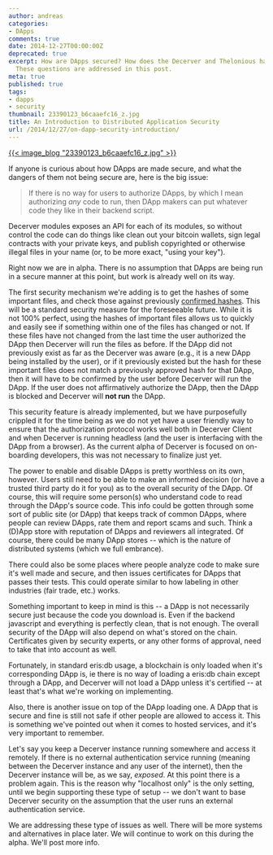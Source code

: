 ```yaml
---
author: andreas
categories:
- DApps
comments: true
date: 2014-12-27T00:00:00Z
deprecated: true
excerpt: How are DApps secured? How does the Decerver and Thelonious handle DApp security?
  These questions are addressed in this post.
meta: true
published: true
tags:
- dapps
- security
thumbnail: 23390123_b6caaefc16_z.jpg
title: An Introduction to Distributed Application Security
url: /2014/12/27/on-dapp-security-introduction/
---
```




[{{< image_blog "23390123_b6caaefc16_z.jpg" >}}](https://www.flickr.com/photos/kk/23390123/in/photolist-4uJ6aT-ag4zkN-asBLGG-d848qw-6JDfD8-34T4Z-eCaWn2-98sYER-7Hx7ig-ejcw3L-dYj3cw-8vR8W5-ehPXNM-29GeC-7oEdaD-dAFKPa-2vj3k2-dCz8na-6UKyJq-hjsKL-cJLzGh-drbr3g-5ru4oK-dU3PK3-8qi3MQ-bikriH-edjQhq-d7exeW-62J5N-brKi7f-4uwyQL-ccX3-imHm5z-92Cgam-dA29Tj-87az7W-98P4W5-n7qDvJ-evqszn-ayZi8V-73xSvY-cdBJCm-9XE9R5-cXXqXy-cv6bco-buwS46-9nKh7L-gtAxPC-9gGswk-6u3Npt)

If anyone is curious about how DApps are made secure, and what the dangers of them not being secure are, here is the big issue:

> If there is no way for users to authorize DApps, by which I mean authorizing *any* code to run, then DApp makers can put whatever code they like in their backend script.

Decerver modules exposes an API for each of its modules, so without control the code can do things like clean out your bitcoin wallets, sign legal contracts with your private keys, and publish copyrighted or otherwise illegal files in your name (or, to be more exact, "using your key").

Right now we are in alpha. There is no assumption that DApps are being run in a secure manner at this point, but work is already well on its way.

The first security mechanism we're adding is to get the hashes of some important files, and check those against previously [confirmed hashes](http://en.wikipedia.org/wiki/File_verification). This will be a standard security measure for the foreseeable future. While it is not 100% perfect, using the hashes of important files allows us to quickly and easily see if something within one of the files has changed or not. If these files have not changed from the last time the user authorized the DApp then Decerver will run the files as before. If the DApp did not previously exist as far as the Decerver was aware (e.g., it is a new DApp being installed by the user), or if it previously existed but the hash for these important files does not match a previously approved hash for that DApp, then it will have to be confirmed by the user before Decerver will run the DApp. If the user does not affirmatively authorize the DApp, then the DApp is blocked and Decerver will **not run** the DApp.

This security feature is already implemented, but we have purposefully crippled it for the time being as we do not yet have a user friendly way to ensure that the authorization protocol works well both in Decerver Client and when Decerver is running headless (and the user is interfacing with the DApp from a browser). As the current alpha of Decerver is focused on on-boarding developers, this was not necessary to finalize just yet.

The power to enable and disable DApps is pretty worthless on its own, however. Users still need to be able to make an informed decision (or have a trusted third party do it for you) as to the overall security of the DApp. Of course, this will require some person(s) who understand code to read through the DApp's source code. This info could be gotten through some sort of public site (or DApp) that keeps track of common DApps, where people can review DApps, rate them and report scams and such. Think a (D)App store with reputation of DApps and reviewers all integrated. Of course, there could be many DApp stores -- which is the nature of distributed systems (which we full embrance).

There could also be some places where people analyze code to make sure it's well made and secure, and then issues certificates for DApps that passes their tests. This could operate similar to how labeling in other industries (fair trade, etc.) works.

Something important to keep in mind is this -- a DApp is not necessarily secure just because the code you download is. Even if the backend javascript and everything is perfectly clean, that is not enough. The overall security of the DApp will also depend on what's stored on the chain. Certificates given by security experts, or any other forms of approval, need to take that into account as well.

Fortunately, in standard eris:db usage, a blockchain is only loaded when it's corresponding DApp is, ie there is no way of loading a eris:db chain except through a DApp, and Decerver will not load a DApp unless it's certified -- at least that's what we're working on implementing.

Also, there is another issue on top of the DApp loading one. A DApp that is secure and fine is still not safe if other people are allowed to access it. This is something we've pointed out when it comes to hosted services, and it's very important to remember.

Let's say you keep a Decerver instance running somewhere and access it remotely. If there is no external authentication service running (meaning between the Decerver instance and any user of the internet), then the Decerver instance will be, as we say, *exposed*. At this point there is a problem again. This is the reason why "localhost only" is the only setting, until we begin supporting these type of setup -- we don't want to base Decerver security on the assumption that the user runs an external authentication service.

We are addressing these type of issues as well. There will be more systems and alternatives in place later. We will continue to work on this during the alpha. We'll post more info.